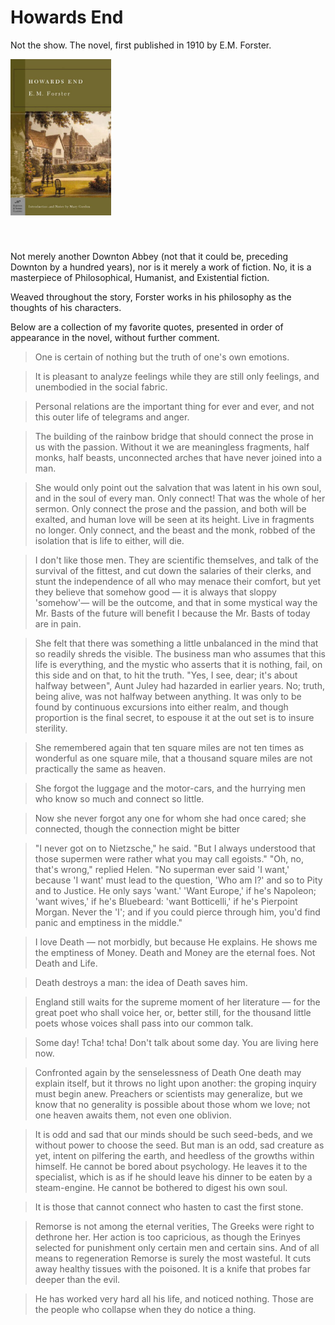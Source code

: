 # Howards End

Not the show. The novel, first published in 1910 by E.M. Forster.

<img src="/image/howards_end.jpg" alt="Book Cover" style="height: 250px; width: auto; margin: auto; margin-bottom: 40px;" />

Not merely another Downton Abbey (not that it could be, preceding Downton by a hundred years), nor is it merely a work of fiction. No, it is a masterpiece of Philosophical, Humanist, and Existential fiction.

Weaved throughout the story, Forster works in his philosophy as the thoughts of his characters.

Below are a collection of my favorite quotes, presented in order of appearance in the novel, without further comment.

> One is certain of nothing but the truth of one's own emotions.

> It is pleasant to analyze feelings while they are still only feelings, and unembodied in the social fabric.

> Personal relations are the important thing for ever and ever, and not this outer life of telegrams and anger.

> The building of the rainbow bridge that should connect the prose in us with the passion. Without it we are meaningless fragments, half monks, half beasts, unconnected arches that have never joined into a man.

> She would only point out the salvation that was latent in his own soul, and in the soul of every man. Only connect! That was the whole of her sermon. Only connect the prose and the passion, and both will be exalted, and human love will be seen at its height. Live in fragments no longer. Only connect, and the beast and the monk, robbed of the isolation that is life to either, will die.

> I don't like those men. They are scientific themselves, and talk of the survival of the fittest, and cut down the salaries of their clerks, and stunt the independence of all who may menace their comfort, but yet they believe that somehow good — it is always that sloppy 'somehow'— will be the outcome, and that in some mystical way the Mr. Basts of the future will benefit I because the Mr. Basts of today are in pain.

> She felt that there was something a little unbalanced in the mind that so readily shreds the visible. The business man who assumes that this life is everything, and the mystic who asserts that it is nothing, fail, on this side and on that, to hit the truth. "Yes, I see, dear; it's about halfway between", Aunt Juley had hazarded in earlier years. No; truth, being alive, was not halfway between anything. It was only to be found by continuous excursions into either realm, and though proportion is the final secret, to espouse it at the out set is to insure sterility.

> She remembered again that ten square miles are not ten times as wonderful as one square mile, that a thousand square miles are not practically the same as heaven.

> She forgot the luggage and the motor-cars, and the hurrying men who know so much and connect so little.

> Now she never forgot any one for whom she had once cared; she connected, though the connection might be bitter

> "I never got on to Nietzsche," he said. "But I always understood that those supermen were rather what you may call egoists." "Oh, no, that's wrong," replied Helen. "No superman ever said 'I want,' because 'I want' must lead to the question, 'Who am I?' and so to Pity and to Justice. He only says 'want.' 'Want Europe,' if he's Napoleon; 'want wives,' if he's Bluebeard: 'want Botticelli,' if he's Pierpoint Morgan. Never the 'I'; and if you could pierce through him, you'd find panic and emptiness in the middle."

> I love Death — not morbidly, but because He explains. He shows me the emptiness of Money. Death and Money are the eternal foes. Not Death and Life.

> Death destroys a man: the idea of Death saves him.

> England still waits for the supreme moment of her literature — for the great poet who shall voice her, or, better still, for the thousand little poets whose voices shall pass into our common talk.

> Some day! Tcha! tcha! Don't talk about some day. You are living here now.

> Confronted again by the senselessness of Death One death may explain itself, but it throws no light upon another: the groping inquiry must begin anew. Preachers or scientists may generalize, but we know that no generality is possible about those whom we love; not one heaven awaits them, not even one oblivion.

> It is odd and sad that our minds should be such seed-beds, and we without power to choose the seed. But man is an odd, sad creature as yet, intent on pilfering the earth, and heedless of the growths within himself. He cannot be bored about psychology. He leaves it to the specialist, which is as if he should leave his dinner to be eaten by a steam-engine. He cannot be bothered to digest his own soul.

> It is those that cannot connect who hasten to cast the first stone.

> Remorse is not among the eternal verities, The Greeks were right to dethrone her. Her action is too capricious, as though the Erinyes selected for punishment only certain men and certain sins. And of all means to regeneration Remorse is surely the most wasteful. It cuts away healthy tissues with the poisoned. It is a knife that probes far deeper than the evil.

> He has worked very hard all his life, and noticed nothing. Those are the people who collapse when they do notice a thing.
